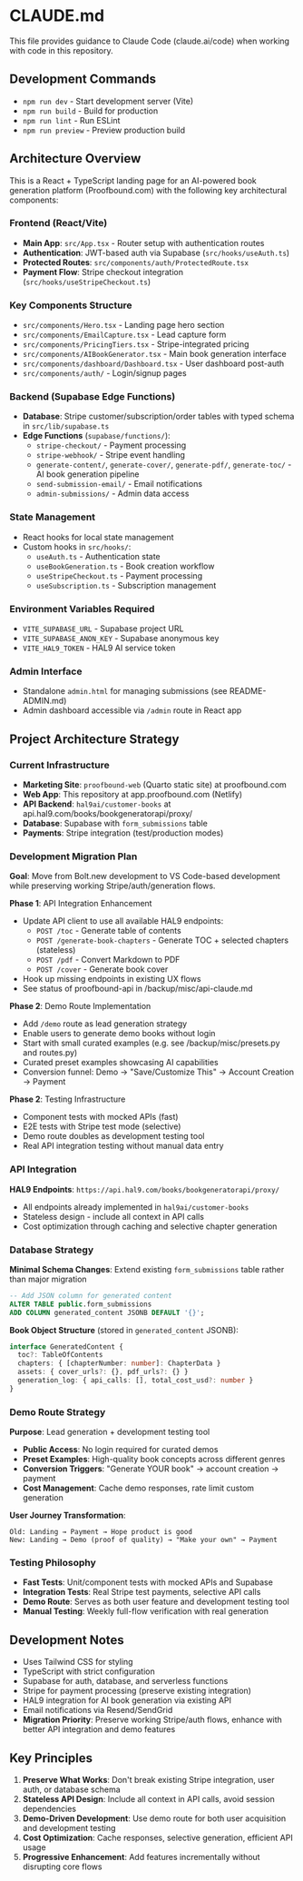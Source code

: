 # CLAUDE.md

This file provides guidance to Claude Code (claude.ai/code) when working with code in this repository.

## Development Commands

- `npm run dev` - Start development server (Vite)
- `npm run build` - Build for production
- `npm run lint` - Run ESLint
- `npm run preview` - Preview production build

## Architecture Overview

This is a React + TypeScript landing page for an AI-powered book generation platform (Proofbound.com) with the following key architectural components:

### Frontend (React/Vite)
- **Main App**: `src/App.tsx` - Router setup with authentication routes
- **Authentication**: JWT-based auth via Supabase (`src/hooks/useAuth.ts`)
- **Protected Routes**: `src/components/auth/ProtectedRoute.tsx`
- **Payment Flow**: Stripe checkout integration (`src/hooks/useStripeCheckout.ts`)

### Key Components Structure
- `src/components/Hero.tsx` - Landing page hero section
- `src/components/EmailCapture.tsx` - Lead capture form
- `src/components/PricingTiers.tsx` - Stripe-integrated pricing
- `src/components/AIBookGenerator.tsx` - Main book generation interface
- `src/components/dashboard/Dashboard.tsx` - User dashboard post-auth
- `src/components/auth/` - Login/signup pages

### Backend (Supabase Edge Functions)
- **Database**: Stripe customer/subscription/order tables with typed schema in `src/lib/supabase.ts`
- **Edge Functions** (`supabase/functions/`):
  - `stripe-checkout/` - Payment processing
  - `stripe-webhook/` - Stripe event handling
  - `generate-content/`, `generate-cover/`, `generate-pdf/`, `generate-toc/` - AI book generation pipeline
  - `send-submission-email/` - Email notifications
  - `admin-submissions/` - Admin data access

### State Management
- React hooks for local state management
- Custom hooks in `src/hooks/`:
  - `useAuth.ts` - Authentication state
  - `useBookGeneration.ts` - Book creation workflow
  - `useStripeCheckout.ts` - Payment processing
  - `useSubscription.ts` - Subscription management

### Environment Variables Required
- `VITE_SUPABASE_URL` - Supabase project URL
- `VITE_SUPABASE_ANON_KEY` - Supabase anonymous key
- `VITE_HAL9_TOKEN` - HAL9 AI service token

### Admin Interface
- Standalone `admin.html` for managing submissions (see README-ADMIN.md)
- Admin dashboard accessible via `/admin` route in React app

## Project Architecture Strategy

### Current Infrastructure
- **Marketing Site**: `proofbound-web` (Quarto static site) at proofbound.com
- **Web App**: This repository at app.proofbound.com (Netlify)
- **API Backend**: `hal9ai/customer-books` at api.hal9.com/books/bookgeneratorapi/proxy/
- **Database**: Supabase with `form_submissions` table
- **Payments**: Stripe integration (test/production modes)

### Development Migration Plan
**Goal**: Move from Bolt.new development to VS Code-based development while preserving working Stripe/auth/generation flows.

**Phase 1**: API Integration Enhancement
- Update API client to use all available HAL9 endpoints:
  - `POST /toc` - Generate table of contents
  - `POST /generate-book-chapters` - Generate TOC + selected chapters (stateless)
  - `POST /pdf` - Convert Markdown to PDF
  - `POST /cover` - Generate book cover
- Hook up missing endpoints in existing UX flows
- See status of proofbound-api in /backup/misc/api-claude.md

**Phase 2**: Demo Route Implementation  
- Add `/demo` route as lead generation strategy
- Enable users to generate demo books without login
- Start with small curated examples (e.g. see /backup/misc/presets.py and routes.py)
- Curated preset examples showcasing AI capabilities
- Conversion funnel: Demo → "Save/Customize This" → Account Creation → Payment

**Phase 2**: Testing Infrastructure
- Component tests with mocked APIs (fast)
- E2E tests with Stripe test mode (selective)
- Demo route doubles as development testing tool
- Real API integration testing without manual data entry

### API Integration
**HAL9 Endpoints**: `https://api.hal9.com/books/bookgeneratorapi/proxy/`
- All endpoints already implemented in `hal9ai/customer-books`
- Stateless design - include all context in API calls
- Cost optimization through caching and selective chapter generation

### Database Strategy
**Minimal Schema Changes**: Extend existing `form_submissions` table rather than major migration
```sql
-- Add JSON column for generated content
ALTER TABLE public.form_submissions 
ADD COLUMN generated_content JSONB DEFAULT '{}';
```

**Book Object Structure** (stored in `generated_content` JSONB):
```typescript
interface GeneratedContent {
  toc?: TableOfContents
  chapters: { [chapterNumber: number]: ChapterData }
  assets: { cover_urls?: {}, pdf_urls?: {} }
  generation_log: { api_calls: [], total_cost_usd?: number }
}
```

### Demo Route Strategy
**Purpose**: Lead generation + development testing tool
- **Public Access**: No login required for curated demos  
- **Preset Examples**: High-quality book concepts across different genres
- **Conversion Triggers**: "Generate YOUR book" → account creation → payment
- **Cost Management**: Cache demo responses, rate limit custom generation

**User Journey Transformation**:
```
Old: Landing → Payment → Hope product is good
New: Landing → Demo (proof of quality) → "Make your own" → Payment
```

### Testing Philosophy
- **Fast Tests**: Unit/component tests with mocked APIs and Supabase
- **Integration Tests**: Real Stripe test payments, selective API calls
- **Demo Route**: Serves as both user feature and development testing tool
- **Manual Testing**: Weekly full-flow verification with real generation

## Development Notes

- Uses Tailwind CSS for styling
- TypeScript with strict configuration
- Supabase for auth, database, and serverless functions
- Stripe for payment processing (preserve existing integration)
- HAL9 integration for AI book generation via existing API
- Email notifications via Resend/SendGrid
- **Migration Priority**: Preserve working Stripe/auth flows, enhance with better API integration and demo features

## Key Principles

1. **Preserve What Works**: Don't break existing Stripe integration, user auth, or database schema
2. **Stateless API Design**: Include all context in API calls, avoid session dependencies
3. **Demo-Driven Development**: Use demo route for both user acquisition and development testing
4. **Cost Optimization**: Cache responses, selective generation, efficient API usage
5. **Progressive Enhancement**: Add features incrementally without disrupting core flows
